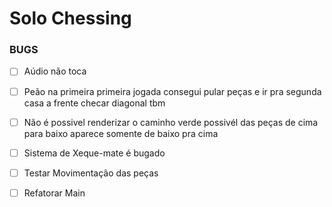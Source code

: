 # Solo Chessing


### BUGS

* [ ] Aúdio não toca
* [ ] Peão na primeira primeira jogada consegui pular peças e ir pra segunda casa a frente checar diagonal tbm
* [ ] Não é possivel renderizar o caminho verde possivél das peças de cima para baixo aparece somente de baixo pra cima
* [ ] Sistema de Xeque-mate é bugado
* [ ] Testar Movimentação das peças
* [ ] Refatorar Main





